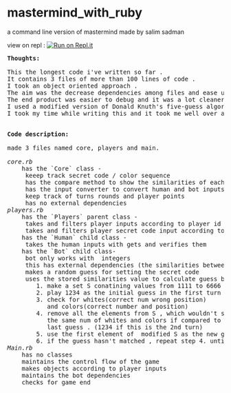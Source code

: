 # mastermind_with_ruby
a command line version of mastermind
made by salim sadman

view on repl : [![Run on Repl.it](https://repl.it/badge/github/Sal-theSadmanShark/mastermind_with_ruby)](https://repl.it/github/Sal-theSadmanShark/mastermind_with_ruby)

<pre>
<strong>Thoughts:</strong>

This the longest code i've written so far .
It contains 3 files of more than 100 lines of code . 
I took an object oriented approach . 
The aim was the decrease dependencies among files and ease up the debugging process . 
The end product was easier to debug and it was a lot cleaner than my other projects . 
I used a modified version of Donald Knuth's five-guess algorith for the bot . 
I took my time while writing this and it took me well over a week to finish it properly


<strong>Code description:</strong>

made 3 files named core, players and main.

<i>core.rb</i>
	has the `Core` class -
	 keeep track secret code / color sequence
	 has the compare method to show the similarities of each guess
	 has the input converter to convert human and bot inputs 
	 keep track of turns rounds and player points
	 has no external dependencies
<i>players.rb</i>
	has the `Players` parent class -
	 takes and filters player inputs according to player id
	 takes and filters player secret code input according to player id
	has the `Human` child class - 
	 takes the human inputs with gets and verifies them
	has the `Bot` child class-
	 bot only works with  integers
	 this has external dependencies (the similarities between guess and secret code)
	 makes a random guess for setting the secret code
	 uses the stored similarities value to calculate guess between turns -
	 	1. make a set S conatining values from 1111 to 6666
	 	2. play 1234 as the initial guess in the first turn
	 	3. check for whites(correct num wrong position) 
	 	   and colors(correct number and position)
	 	4. remove all the elements from S , which wouldn't score
	 	   the same num of whites and colors if compared to the 
	 	   last guess . (1234 if this is the 2nd turn)
	 	5. use the first element of  modified S as the new guess
	 	6. if the guess hasn't matched , repeat step 4. until it does
<i>Main.rb</i>
	has no classes
	maintains the control flow of the game
	makes objects according to player inputs
	maintains the bot dependencies
	checks for game end
</pre>




